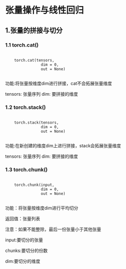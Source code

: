 # 张量操作与线性回归

## 1.张量的拼接与切分


### 1.1 torch.cat()

<pre>
    <code>
    torch.cat(tensors,
                dim = 0,
                out = None)
    </code>
</pre>

功能:将张量按维度dim进行拼接，cat不会拓展张量维度

tensors: 张量序列
dim: 要拼接的维度

### 1.2 torch.stack()

<pre>
    <code>
    torch.stack(tensors,
                dim = 0,
                out = None)
    </code>
</pre>

功能:在新创建的维度dim上进行拼接，stack会拓展张量维度

tensors: 张量序列
dim: 要拼接的维度


### 1.3 torch.chunk()

<pre>
    <code>
    torch.chunk(input,
                dim = 0,
                out = None)
    </code>
</pre>


功能：将张量按维度dim进行平均切分

返回值：张量列表

注意：如果不能整除，最后一份张量小于其他张量

input:要切分的张量

chunks:要切分的份数

dim:要切分的维度